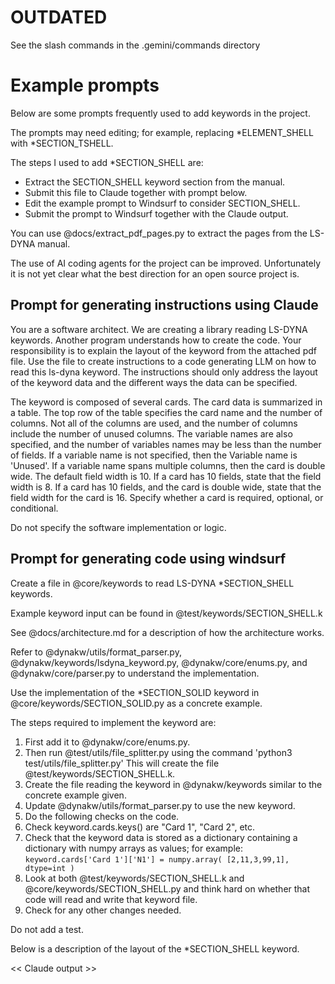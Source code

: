 
# OUTDATED
See the slash commands in the .gemini/commands directory

# Example prompts
Below are some prompts frequently used to add keywords in the project.

The prompts may need editing; for example, replacing \*ELEMENT_SHELL with \*SECTION_TSHELL. 

The steps I used to add \*SECTION_SHELL are:
* Extract the SECTION_SHELL keyword section from the manual.
* Submit this file to Claude together with prompt below.
* Edit the example prompt to Windsurf to consider SECTION_SHELL.
* Submit the prompt to Windsurf together with the Claude output.

You can use @docs/extract_pdf_pages.py to extract the pages from the LS-DYNA manual.

The use of AI coding agents for the project can be improved. Unfortunately it is not yet clear
what the best direction for an open source project is.


## Prompt for generating instructions using Claude
You are a software architect. 
We are creating a library reading LS-DYNA keywords.
Another program understands how to create the code.
Your responsibility is to explain the layout of the keyword from the attached pdf file.
Use the file to create instructions to a code generating LLM on how to read this ls-dyna keyword.
The instructions should only address the layout of the keyword data and the different ways the data can be specified.

The keyword is composed of several cards. The card data is summarized in a table.
The top row of the table specifies the card name and the number of columns. Not all of the columns are used,
and the number of columns include the number of unused columns.
The variable names are also specified, and the number of variables names may be less than the number of fields.
If a variable name is not specified, then the Variable name is 'Unused'.
If a variable name spans multiple columns, then the card is double wide.
The default field width is 10.  If a card has 10 fields, state that the field width is 8.
If a card has 10 fields, and the card is double wide,  state that the field width for the card is 16.
Specify whether a card is required, optional, or conditional.

Do not specify the software implementation or logic.


## Prompt for generating code using windsurf
Create a file in @core/keywords to read LS-DYNA \*SECTION_SHELL keywords.

Example keyword input can be found in @test/keywords/SECTION_SHELL.k 

See @docs/architecture.md for a description of how the architecture works.

Refer to @dynakw/utils/format_parser.py, @dynakw/keywords/lsdyna_keyword.py,
@dynakw/core/enums.py,  and @dynakw/core/parser.py to understand the implementation.

Use the implementation of the \*SECTION_SOLID keyword in @core/keywords/SECTION_SOLID.py as a concrete example.

The steps required to implement the keyword are:
1) First add it to @dynakw/core/enums.py.
2) Then run @test/utils/file_splitter.py using the command 'python3 test/utils/file_splitter.py'
   This will create the file @test/keywords/SECTION_SHELL.k.
3) Create the file reading the keyword in @dynakw/keywords similar to the concrete example given.
4) Update @dynakw/utils/format_parser.py to use the new keyword.
5) Do the following checks on the code.
6) Check keyword.cards.keys() are "Card 1", "Card 2", etc.
7) Check that the keyword data is stored as a dictionary containing a dictionary with numpy arrays as values;
for example: `keyword.cards['Card 1']['N1'] = numpy.array( [2,11,3,99,1], dtype=int )`
8) Look at both @test/keywords/SECTION_SHELL.k and @core/keywords/SECTION_SHELL.py and
    think hard on whether that code will read and write that keyword file.
9) Check for any other changes needed.

Do not add a test.

Below is a description of the layout of the \*SECTION_SHELL keyword.

<< Claude output >>


